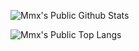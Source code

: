 ![Mmx's Public Github Stats](https://github-readme-stats.vercel.app/api?username=Mmx233&show_icons=true&title_color=fff&icon_color=79ff97&text_color=9f9f9f&bg_color=151515)

![Mmx's Public Top Langs](https://github-readme-stats.vercel.app/api/top-langs/?username=Mmx233&show_icons=true&title_color=fff&icon_color=79ff97&text_color=9f9f9f&bg_color=151515)
